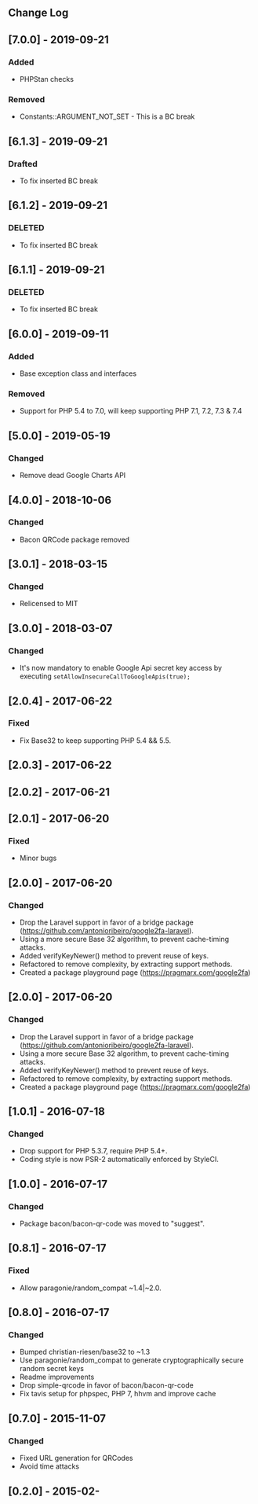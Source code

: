 ## Change Log

## [7.0.0] - 2019-09-21
### Added
- PHPStan checks
### Removed
- Constants::ARGUMENT_NOT_SET - This is a BC break

## [6.1.3] - 2019-09-21
### Drafted
- To fix inserted BC break
 
## [6.1.2] - 2019-09-21 
### DELETED
- To fix inserted BC break

## [6.1.1] - 2019-09-21
### DELETED
- To fix inserted BC break

## [6.0.0] - 2019-09-11
### Added
- Base exception class and interfaces 
### Removed
- Support for PHP 5.4 to 7.0, will keep supporting PHP 7.1, 7.2, 7.3 & 7.4 

## [5.0.0] - 2019-05-19
### Changed
- Remove dead Google Charts API 

## [4.0.0] - 2018-10-06
### Changed
- Bacon QRCode package removed

## [3.0.1] - 2018-03-15
### Changed
- Relicensed to MIT

## [3.0.0] - 2018-03-07
### Changed
- It's now mandatory to enable Google Api secret key access by executing `setAllowInsecureCallToGoogleApis(true);`

## [2.0.4] - 2017-06-22
### Fixed
- Fix Base32 to keep supporting PHP 5.4 && 5.5.

## [2.0.3] - 2017-06-22
## [2.0.2] - 2017-06-21
## [2.0.1] - 2017-06-20
### Fixed
- Minor bugs

## [2.0.0] - 2017-06-20
### Changed
- Drop the Laravel support in favor of a bridge package (https://github.com/antonioribeiro/google2fa-laravel).
- Using a more secure Base 32 algorithm, to prevent cache-timing attacks.  
- Added verifyKeyNewer() method to prevent reuse of keys.
- Refactored to remove complexity, by extracting support methods.
- Created a package playground page (https://pragmarx.com/google2fa)

## [2.0.0] - 2017-06-20
### Changed
- Drop the Laravel support in favor of a bridge package (https://github.com/antonioribeiro/google2fa-laravel).
- Using a more secure Base 32 algorithm, to prevent cache-timing attacks.  
- Added verifyKeyNewer() method to prevent reuse of keys.
- Refactored to remove complexity, by extracting support methods.
- Created a package playground page (https://pragmarx.com/google2fa)

## [1.0.1] - 2016-07-18
### Changed
- Drop support for PHP 5.3.7, require PHP 5.4+. 
- Coding style is now PSR-2 automatically enforced by StyleCI.

## [1.0.0] - 2016-07-17
### Changed
- Package bacon/bacon-qr-code was moved to "suggest". 

## [0.8.1] - 2016-07-17
### Fixed
- Allow paragonie/random_compat ~1.4|~2.0.

## [0.8.0] - 2016-07-17
### Changed
- Bumped christian-riesen/base32 to ~1.3
- Use paragonie/random_compat to generate cryptographically secure random secret keys
- Readme improvements
- Drop simple-qrcode in favor of bacon/bacon-qr-code 
- Fix tavis setup for phpspec, PHP 7, hhvm and improve cache

## [0.7.0] - 2015-11-07
### Changed
- Fixed URL generation for QRCodes
- Avoid time attacks

## [0.2.0] - 2015-02-